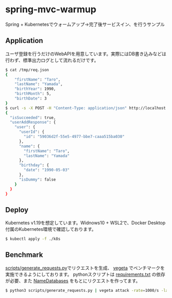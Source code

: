 # spring-mvc-warmup

Spring + Kubernetesでウォームアップ→完了後サービスイン、を行うサンプル

## Application

ユーザ登録を行うだけのWebAPIを用意しています。実際にはDB書き込みなどは行わず、標準出力ログとして流れるだけです。

```bash
$ cat /tmp/req.json
{
    "firstName": "Taro",
    "lastName": "Yamada",
    "birthYear": 1990,
    "birthMonth": 5,
    "birthDate": 3
}
$ curl -s -X POST -H "Content-Type: application/json" http://localhost:30080/api/users -d @/tmp/req.json | jq .
{
  "isSucceeded": true,
  "userAddResponse": {
    "user": {
      "userId": {
        "id": "59036d2f-55e5-4977-bbe7-caaa515ba030"
      },
      "name": {
        "firstName": "Taro",
        "lastName": "Yamada"
      },
      "birthday": {
        "date": "1990-05-03"
      },
      "isDummy": false
    }
  }
}
```

## Deploy

Kubernetes v1.19を想定しています。Widnows10 + WSL2で、Docker Desktop付属のKubernetes環境で確認しております。

```bash
$ kubectl apply -f ./k8s
```

## Benchmark

[scripts/generate_requests.py](scripts/generate_requests.py)でリクエストを生成、 [vegeta](https://github.com/tsenart/vegeta)
でベンチマークを実施できるようにしております。 pythonスクリプトは [requirements.txt](scripts/requirements.txt)
の依存が必要、また [NameDatabases](https://github.com/smashew/NameDatabases) をもとにリクエストを作ってます。

```bash
$ python3 scripts/generate_requests.py | vegeta attack -rate=1000/s -lazy -format=json -duration=60s > /tmp/result.bin
```
